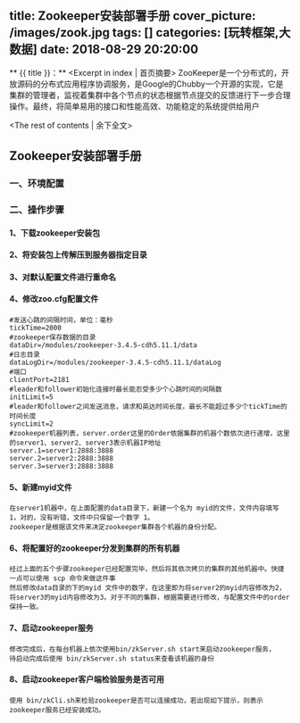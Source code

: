 title: Zookeeper安装部署手册
cover_picture: /images/zook.jpg
tags: []
categories: [玩转框架,大数据]
date: 2018-08-29 20:20:00
---
** {{ title }}：** <Excerpt in index | 首页摘要>
ZooKeeper是一个分布式的，开放源码的分布式应用程序协调服务，是Google的Chubby一个开源的实现，它是集群的管理者，监视着集群中各个节点的状态根据节点提交的反馈进行下一步合理操作。最终，将简单易用的接口和性能高效、功能稳定的系统提供给用户
<!-- more -->
<The rest of contents | 余下全文>

## Zookeeper安装部署手册
### 一、环境配置

### 二、操作步骤
#### 1、下载zookeeper安装包
    
#### 2、将安装包上传解压到服务器指定目录
    
#### 3、对默认配置文件进行重命名
    
#### 4、修改zoo.cfg配置文件
    
    #发送心跳的间隔时间，单位：毫秒
    tickTime=2000
    #zookeeper保存数据的目录
    dataDir=/modules/zookeeper-3.4.5-cdh5.11.1/data
    #日志目录
    dataLogDir=/modules/zookeeper-3.4.5-cdh5.11.1/dataLog
    #端口
    clientPort=2181
    #leader和follower初始化连接时最长能忍受多少个心跳时间的间隔数
    initLimit=5
    #leader和follower之间发送消息，请求和英达时间长度，最长不能超过多少个tickTime的时间长度
    syncLimit=2
    #zookeeper机器列表，server.order这里的Order依据集群的机器个数依次进行递增，这里的server1、server2、server3表示机器IP地址
    server.1=server1:2888:3888
    server.2=server2:2888:3888
    server.3=server3:2888:3888
    
#### 5、新建myid文件
    
    在server1机器中，在上面配置的data目录下，新建一个名为 myid的文件，文件内容填写 1，对的，没有听错，文件中只保留一个数字 1。
    zookeeper是根据该文件来决定zookeeper集群各个机器的身份分配。
    
#### 6、将配置好的zookeeper分发到集群的所有机器
    经过上面的五个步骤zookeeper已经配置完毕，然后将其依次拷贝的集群的其他机器中。快捷一点可以使用 scp 命令来做这件事
    然后修改data目录的下的myid 文件中的数字，在这里即为将server2的myid内容修改为2，将server3的myid内容修改为3。对于不同的集群，根据需要进行修改，与配置文件中的order保持一致。
    
#### 7、启动zookeeper服务
    
    修改完成后，在每台机器上依次使用bin/zkServer.sh start来启动zookeeper服务，
    待启动完成后使用 bin/zkServer.sh status来查看该机器的身份 
    
#### 8、启动zookeeper客户端检验服务是否可用
    使用 bin/zkCli.sh来检验zookeeper是否可以连接成功，若出现如下提示，则表示zookeeper服务已经安装成功。